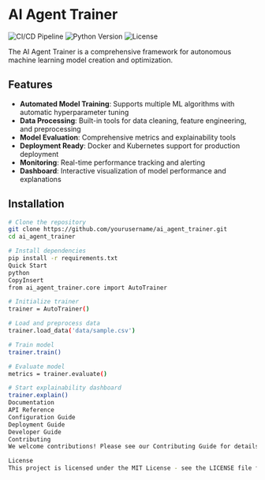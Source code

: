 # AI Agent Trainer

![CI/CD Pipeline](https://github.com/yourusername/ai_agent_trainer/workflows/CI/CD/badge.svg)
![Python Version](https://img.shields.io/badge/python-3.9+-blue.svg)
![License](https://img.shields.io/badge/license-MIT-green.svg)

The AI Agent Trainer is a comprehensive framework for autonomous machine learning model creation and optimization.

## Features

- **Automated Model Training**: Supports multiple ML algorithms with automatic hyperparameter tuning
- **Data Processing**: Built-in tools for data cleaning, feature engineering, and preprocessing
- **Model Evaluation**: Comprehensive metrics and explainability tools
- **Deployment Ready**: Docker and Kubernetes support for production deployment
- **Monitoring**: Real-time performance tracking and alerting
- **Dashboard**: Interactive visualization of model performance and explanations

## Installation

```bash
# Clone the repository
git clone https://github.com/yourusername/ai_agent_trainer.git
cd ai_agent_trainer

# Install dependencies
pip install -r requirements.txt
Quick Start
python
CopyInsert
from ai_agent_trainer.core import AutoTrainer

# Initialize trainer
trainer = AutoTrainer()

# Load and preprocess data
trainer.load_data('data/sample.csv')

# Train model
trainer.train()

# Evaluate model
metrics = trainer.evaluate()

# Start explainability dashboard
trainer.explain()
Documentation
API Reference
Configuration Guide
Deployment Guide
Developer Guide
Contributing
We welcome contributions! Please see our Contributing Guide for details.

License
This project is licensed under the MIT License - see the LICENSE file for details.
